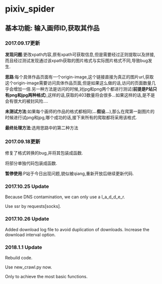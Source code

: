 # pixiv_spider 

## 基本功能: 输入画师ID,获取其作品

### 2017.09.17更新
**发现问题**:更改xpath内容,原有xpath可获取信息,但是需要经过正则提取以及拼接,而且经过测试发现通过该xpath获取的图片格式与实际图片格式不同,导致bug发生.

**思路**:每个具体作品页面有一个origin-image,这个链接直接为真正的图片url,获取这个origin-image需要访问具体作品页面,但是如果这么做的话,访问的页面数量几乎会增加一倍.另一种方法是访问的时候,对jpg和png两个都进行测试(**前提是P站只有png和jpg两种格式**),这样的话,获取的403数量将会很多...如果这样的话,是不是会有很大的被封风险....

**未测试方法**:如果每个画师的作品的格式都相同(**...假设...**),那么在爬第一副图片的时候进行试png和jpg,哪个成功的话,接下来所有的爬取都将采用该格式.

**最终处理方法**:选用思路中的第二种方法

### 2017.09.18更新

修复了格式转换的bug,并将其包装成函数.

将部分单独代码包装成函数.

**暂停使用**:P站于今日出现问题,貌似被qiang,重新开放后继续更新代码.

### 2017.10.25 Update

Because DNS contamination, we can only use a l_a_d_d_e_r.

Use ssr by requests\[socks\].

### 2017.10.26 Update

Added download log file to avoid duplication of downloads.
Increase the download interval option.

### 2018.1.1 Update

Rebuild code.

Use new_crawl.py now.

Only to achieve the most basic functions.
